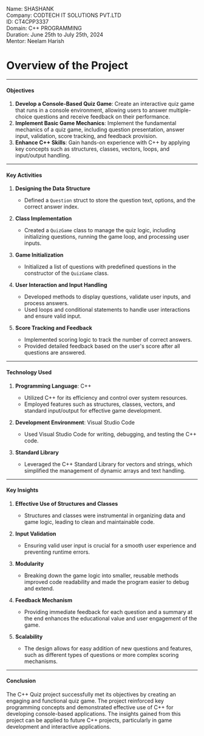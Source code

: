 Name: SHASHANK  
Company: CODTECH IT SOLUTIONS PVT.LTD  
ID: CT4CPP3337  
Domain: C++ PROGRAMMING  
Duration: June 25th to July 25th, 2024  
Mentor: Neelam Harish 

# Overview of the Project
---

#### Objectives
1. **Develop a Console-Based Quiz Game**: Create an interactive quiz game that runs in a console environment, allowing users to answer multiple-choice questions and receive feedback on their performance.
2. **Implement Basic Game Mechanics**: Implement the fundamental mechanics of a quiz game, including question presentation, answer input, validation, score tracking, and feedback provision.
3. **Enhance C++ Skills**: Gain hands-on experience with C++ by applying key concepts such as structures, classes, vectors, loops, and input/output handling.

---

#### Key Activities
1. **Designing the Data Structure**
   - Defined a `Question` struct to store the question text, options, and the correct answer index.

2. **Class Implementation**
   - Created a `QuizGame` class to manage the quiz logic, including initializing questions, running the game loop, and processing user inputs.

3. **Game Initialization**
   - Initialized a list of questions with predefined questions in the constructor of the `QuizGame` class.

4. **User Interaction and Input Handling**
   - Developed methods to display questions, validate user inputs, and process answers.
   - Used loops and conditional statements to handle user interactions and ensure valid input.

5. **Score Tracking and Feedback**
   - Implemented scoring logic to track the number of correct answers.
   - Provided detailed feedback based on the user's score after all questions are answered.

---

#### Technology Used
1. **Programming Language**: C++
   - Utilized C++ for its efficiency and control over system resources.
   - Employed features such as structures, classes, vectors, and standard input/output for effective game development.

2. **Development Environment**: Visual Studio Code
   - Used Visual Studio Code for writing, debugging, and testing the C++ code.

3. **Standard Library**
   - Leveraged the C++ Standard Library for vectors and strings, which simplified the management of dynamic arrays and text handling.

---

#### Key Insights
1. **Effective Use of Structures and Classes**
   - Structures and classes were instrumental in organizing data and game logic, leading to clean and maintainable code.

2. **Input Validation**
   - Ensuring valid user input is crucial for a smooth user experience and preventing runtime errors.

3. **Modularity**
   - Breaking down the game logic into smaller, reusable methods improved code readability and made the program easier to debug and extend.

4. **Feedback Mechanism**              
   - Providing immediate feedback for each question and a summary at the end enhances the educational value and user engagement of the game.

5. **Scalability**
   - The design allows for easy addition of new questions and features, such as different types of questions or more complex scoring mechanisms.

---

#### Conclusion
The C++ Quiz project successfully met its objectives by creating an engaging and functional quiz game. The project reinforced key programming concepts and demonstrated effective use of C++ for developing console-based applications. The insights gained from this project can be applied to future C++ projects, particularly in game development and interactive applications.
